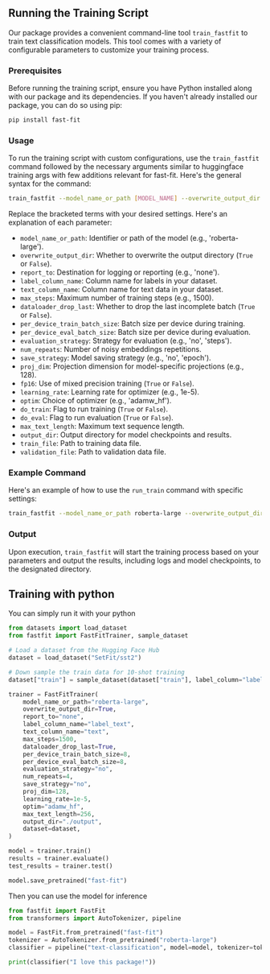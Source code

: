 ## Running the Training Script

Our package provides a convenient command-line tool `train_fastfit` to train text classification models. This tool comes with a variety of configurable parameters to customize your training process.

### Prerequisites

Before running the training script, ensure you have Python installed along with our package and its dependencies. If you haven't already installed our package, you can do so using pip:

```bash
pip install fast-fit
```

### Usage

To run the training script with custom configurations, use the `train_fastfit` command followed by the necessary arguments similar to huggingface training args with few additions relevant for fast-fit. Here's the general syntax for the command:

```bash
train_fastfit --model_name_or_path [MODEL_NAME] --overwrite_output_dir [BOOLEAN] --report_to [REPORT_SETTING] --label_column_name [LABEL_COLUMN_NAME] --text_column_name [TEXT_COLUMN_NAME] --max_steps [MAX_STEPS] --dataloader_drop_last [BOOLEAN] --per_device_train_batch_size [BATCH_SIZE] --per_device_eval_batch_size [BATCH_SIZE] --evaluation_strategy [EVAL_STRATEGY] --num_repeats [NUM_REPEATS] --save_strategy [SAVE_STRATEGY] --proj_dim [PROJECTION_DIMENSION] --fp16 [BOOLEAN] --learning_rate [LEARNING_RATE] --optim [OPTIMIZER] --do_train [BOOLEAN] --do_eval [BOOLEAN] --max_text_length [MAX_TEXT_LENGTH] --output_dir [OUTPUT_DIR] --train_file [TRAIN_FILE] --validation_file [VALIDATION_FILE]
```

Replace the bracketed terms with your desired settings. Here's an explanation of each parameter:

- `model_name_or_path`: Identifier or path of the model (e.g., 'roberta-large').
- `overwrite_output_dir`: Whether to overwrite the output directory (`True` or `False`).
- `report_to`: Destination for logging or reporting (e.g., 'none').
- `label_column_name`: Column name for labels in your dataset.
- `text_column_name`: Column name for text data in your dataset.
- `max_steps`: Maximum number of training steps (e.g., 1500).
- `dataloader_drop_last`: Whether to drop the last incomplete batch (`True` or `False`).
- `per_device_train_batch_size`: Batch size per device during training.
- `per_device_eval_batch_size`: Batch size per device during evaluation.
- `evaluation_strategy`: Strategy for evaluation (e.g., 'no', 'steps').
- `num_repeats`: Number of noisy embeddings repetitions.
- `save_strategy`: Model saving strategy (e.g., 'no', 'epoch').
- `proj_dim`: Projection dimension for model-specific projections (e.g., 128).
- `fp16`: Use of mixed precision training (`True` or `False`).
- `learning_rate`: Learning rate for optimizer (e.g., 1e-5).
- `optim`: Choice of optimizer (e.g., 'adamw_hf').
- `do_train`: Flag to run training (`True` or `False`).
- `do_eval`: Flag to run evaluation (`True` or `False`).
- `max_text_length`: Maximum text sequence length.
- `output_dir`: Output directory for model checkpoints and results.
- `train_file`: Path to training data file.
- `validation_file`: Path to validation data file.

### Example Command

Here's an example of how to use the `run_train` command with specific settings:

```bash
train_fastfit --model_name_or_path roberta-large --overwrite_output_dir True --report_to none --label_column_name label --text_column_name text --max_steps 1500 --dataloader_drop_last True --per_device_train_batch_size 8 --per_device_eval_batch_size 8 --evaluation_strategy no --num_repeats 4 --save_strategy no --proj_dim 128 --learning_rate 1e-5 --optim adamw_hf --do_train True --do_eval True --max_text_length 256 --output_dir ./output --train_file $TRAIN_FILE --validation_file $DEV_FILE
```

### Output

Upon execution, `train_fastfit` will start the training process based on your parameters and output the results, including logs and model checkpoints, to the designated directory.

## Training with python
You can simply run it with your python

```python
from datasets import load_dataset
from fastfit import FastFitTrainer, sample_dataset

# Load a dataset from the Hugging Face Hub
dataset = load_dataset("SetFit/sst2")

# Down sample the train data for 10-shot training
dataset["train"] = sample_dataset(dataset["train"], label_column="label", num_samples_per_label=10)

trainer = FastFitTrainer(
    model_name_or_path="roberta-large",
    overwrite_output_dir=True,
    report_to="none",
    label_column_name="label_text",
    text_column_name="text",
    max_steps=1500,
    dataloader_drop_last=True,
    per_device_train_batch_size=8,
    per_device_eval_batch_size=8,
    evaluation_strategy="no",
    num_repeats=4,
    save_strategy="no",
    proj_dim=128,
    learning_rate=1e-5,
    optim="adamw_hf",
    max_text_length=256,
    output_dir="./output",
    dataset=dataset,
)

model = trainer.train()
results = trainer.evaluate()
test_results = trainer.test()

model.save_pretrained("fast-fit")
```
Then you can use the model for inference
```python
from fastfit import FastFit
from transformers import AutoTokenizer, pipeline

model = FastFit.from_pretrained("fast-fit")
tokenizer = AutoTokenizer.from_pretrained("roberta-large")
classifier = pipeline("text-classification", model=model, tokenizer=tokenizer)

print(classifier("I love this package!"))
```
